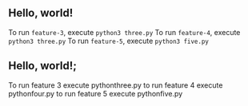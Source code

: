 ## Hello, world!
To run `feature-3`, execute `python3 three.py`
To run `feature-4`, execute `python3 three.py`
To run `feature-5`, execute `python3 five.py`
## Hello, world!;
To run feature 3 execute pythonthree.py
to run feature 4 execute pythonfour.py
to run feature 5 execute pythonfive.py
 
